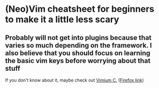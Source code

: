 # (Neo)Vim cheatsheet for beginners to make it a little less scary

## Probably will not get into plugins because that varies so much depending on the framework. I also believe that you should focus on learning the basic vim keys before worrying about that stuff

If you don't know about it, maybe check out [Vimium C.](https://chromewebstore.google.com/detail/vimium-c-all-by-keyboard/hfjbmagddngcpeloejdejnfgbamkjaeg) ([Firefox link](https://addons.mozilla.org/en-US/firefox/addon/vimium-c/))
